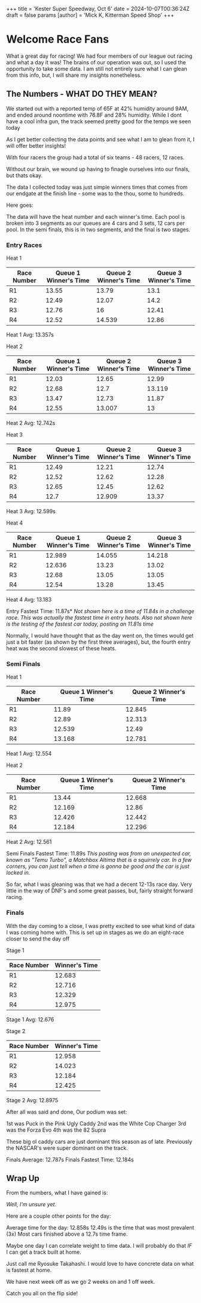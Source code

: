 +++
title = 'Kester Super Speedway, Oct 6'
date = 2024-10-07T00:36:24Z
draft = false
params
  [author] = 'Mick K, Kitterman Speed Shop'
+++

# Welcome Race Fans
What a great day for racing! We had four members of our league out racing and what a day it was!
The brains of our operation was out, so I used the opportunity to take some data.
I am still not entirely sure what I can glean from this info, but, I will share my insights nonetheless.

## The Numbers - WHAT DO THEY MEAN?
We started out with a reported temp of 65F at 42% humidity around 9AM, and ended around noontime with 76.8F and 28% humidity.
While I dont have a cool infra gun, the track seemed pretty good for the temps we seen today

As I get better collecting the data points and see what I am to glean from it, I will offer better insights!

With four racers the group had a total of six teams - 48 racers, 12 races. 

Without our brain, we wound up having to finagle ourselves into our finals, but thats okay.

The data I collected today was just simple winners times that comes from our endgate at the finish line - some was to the thou, some to hundreds. 

Here goes:

The data will have the heat number and each winner's time. Each pool is broken into 3 segments as our queues are 4 cars and 3 sets, 12 cars per pool. 
In the semi finals, this is in two segments, and the final is two stages. 
### Entry Races

Heat 1

| Race Number | Queue 1 Winner's Time | Queue 2 Winner's Time | Queue 3 Winner's Time |
| -- | -- | -- | -- |
| R1 | 13.55 | 13.79 | 13.1 |
| R2 | 12.49 | 12.07 | 14.2 |
| R3 | 12.76 | 16 | 12.41 |
| R4 | 12.52 | 14.539 | 12.86 |

Heat 1 Avg: 13.357s

Heat 2

| Race Number | Queue 1 Winner's Time | Queue 2 Winner's Time | Queue 3 Winner's Time |
| -- | -- | -- | -- |
| R1 | 12.03 | 12.65 | 12.99 |
| R2 | 12.68 | 12.7 | 13.119 |
| R3 | 13.47 | 12.73 | 11.87 |
| R4 | 12.55 | 13.007 | 13 |

Heat 2 Avg: 12.742s

Heat 3

| Race Number | Queue 1 Winner's Time | Queue 2 Winner's Time | Queue 3 Winner's Time |
| -- | -- | -- | -- |
| R1 | 12.49 | 12.21 | 12.74 |
| R2 | 12.52 | 12.62 | 12.28 |
| R3 | 12.65 | 12.45 | 12.62 |
| R4 | 12.7 | 12.909 | 13.37 |

Heat 3 Avg: 12.599s

Heat 4

| Race Number | Queue 1 Winner's Time | Queue 2 Winner's Time | Queue 3 Winner's Time |
| -- | -- | -- | -- |
| R1 | 12.989 | 14.055 | 14.218 |
| R2 | 12.636 | 13.23 | 13.02 |
| R3 | 12.68 | 13.05 | 13.05 |
| R4 | 12.54 | 13.28 | 13.45 |

Heat 4 Avg: 13.183


Entry Fastest Time: 11.87s*
*Not shown here is a time of 11.84s in a challenge race. This was actually the fastest time in entry heats.*
*Also not shown here is the testing of the fastest car today, posting an 11.81s time*

Normally, I would have thought that as the day went on, the times would get just a bit faster (as shown by the first three averages), but, the fourth entry heat was the second slowest of these heats. 

### Semi Finals

Heat 1

| Race Number | Queue 1 Winner's Time | Queue 2 Winner's Time |
| -- | -- | -- |
| R1 | 11.89 | 12.845 |
| R2 | 12.89 | 12.313 |
| R3 | 12.539 | 12.49 |
| R4 | 13.168 | 12.781 |

Heat 1 Avg: 12.554

Heat 2

| Race Number | Queue 1 Winner's Time | Queue 2 Winner's Time |
| -- | -- | -- |
| R1 | 13.44 | 12.668 |
| R2 | 12.169 | 12.86 |
| R3 | 12.426 | 12.442 |
| R4 | 12.184 | 12.296 |

Heat 2 Avg: 12.561

Semi Finals Fastest Time: 11.89s
*This posting was from an unexpected car, known as "Temu Turbo", a Matchbox Altima that is a squirrely car. In a few corners, you can just tell when a time is gonna be good and the car is just locked in.*

So far, what I was gleaning was that we had a decent 12-13s race day. Very little in the way of DNF's and some great passes, but, fairly straight forward racing.

### Finals
With the day coming to a close, I was pretty excited to see what kind of data I was coming home with. 
This is set up in stages as we do an eight-race closer to send the day off

Stage 1

| Race Number | Winner's Time |
| -- | -- |
| R1 | 12.683 |
| R2 | 12.716 |
| R3 | 12.329 |
| R4 | 12.975 |

Stage 1 Avg: 12.676

Stage 2

| Race Number | Winner's Time |
| -- | -- |
| R1 | 12.958 |
| R2 | 14.023 |
| R3 | 12.184 |
| R4 | 12.425 |

Stage 2 Avg: 12.8975


After all was said and done, Our podium was set:

1st was Puck in the Pink Ugly Caddy
2nd was the White Cop Charger
3rd was the Forza Evo
4th was the 82 Supra


These big ol caddy cars are just dominant this season as of late. Previously the NASCAR's were super dominant on the track. 

Finals Average: 12.787s
Finals Fastest Time: 12.184s

## Wrap Up

From the numbers, what I have gained is:

*Well, I'm unsure yet*.

Here are a couple other points for the day:

Average time for the day: 12.858s
12.49s is the time that was most prevalent (3x)
Most cars finished above a 12.7s time frame. 

Maybe one day I can correlate weight to time data. I will probably do that *IF* I can get a track built at home.

Just call me Ryosuke Takahashi. I would love to have concrete data on what is fastest at home.

We have next week off as we go 2 weeks on and 1 off week. 

Catch you all on the flip side!
